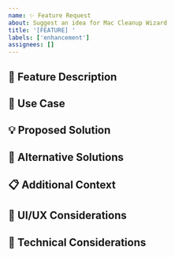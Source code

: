 ```yaml
---
name: ✨ Feature Request
about: Suggest an idea for Mac Cleanup Wizard
title: '[FEATURE] '
labels: ['enhancement']
assignees: []
---
```


## 🚀 Feature Description
<!-- A clear and concise description of what you want to happen -->

## 🎯 Use Case
<!-- Describe the use case or problem this feature would solve -->

## 💡 Proposed Solution
<!-- Describe the solution you'd like -->

## 🔄 Alternative Solutions
<!-- Describe any alternative solutions or features you've considered -->

## 📋 Additional Context
<!-- Add any other context, mockups, or examples about the feature request here -->

## 🎨 UI/UX Considerations
<!-- If applicable, describe how this feature should look or behave -->

## 🔧 Technical Considerations
<!-- Any technical details or constraints to consider -->
